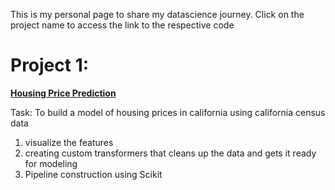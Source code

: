This is my personal page to share my datascience journey. 
Click on the project name to access the link to the respective code

# Project 1: 
**[Housing Price Prediction](https://github.com/adirpi/portfolio-project/blob/main/Housing-Price-Prediction/housing_project_v4.py)**

Task: To build a model of housing prices in california using california census data
1. visualize the features 
2. creating custom transformers that cleans up the data and gets it ready for modeling 
3. Pipeline construction using Scikit
